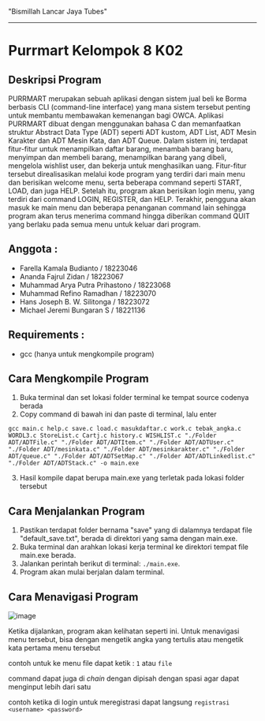 "Bismillah Lancar Jaya Tubes"

---

# Purrmart Kelompok 8 K02

## Deskripsi Program

PURRMART merupakan sebuah aplikasi dengan sistem jual beli ke Borma berbasis CLI (command-line interface) yang mana sistem tersebut penting untuk membantu membawakan kemenangan bagi OWCA. Aplikasi PURRMART dibuat dengan menggunakan bahasa C dan memanfaatkan struktur Abstract Data Type (ADT) seperti ADT kustom, ADT List, ADT Mesin Karakter dan ADT Mesin Kata, dan ADT Queue.
Dalam sistem ini, terdapat fitur-fitur untuk menampilkan daftar barang, menambah barang baru, menyimpan dan membeli barang, menampilkan barang yang dibeli, mengelola wishlist user, dan bekerja untuk menghasilkan uang. Fitur-fitur tersebut direalisasikan melalui kode program yang terdiri dari main menu dan berisikan welcome menu, serta beberapa command seperti START, LOAD, dan juga HELP. Setelah itu, program akan berisikan login menu, yang terdiri dari command LOGIN, REGISTER, dan HELP. Terakhir, pengguna akan masuk ke main menu dan beberapa penanganan command lain sehingga program akan terus menerima command hingga diberikan command QUIT yang berlaku pada semua menu untuk keluar dari program.


## Anggota :
- Farella Kamala Budianto / 18223046
- Ananda Fajrul Zidan / 18223067
- Muhammad Arya Putra Prihastono / 18223068
- Muhammad Refino Ramadhan / 18223070
- Hans Joseph B. W. Silitonga / 18223072
- Michael Jeremi Bungaran S / 18221136

## Requirements :
- gcc (hanya untuk mengkompile program)

## Cara Mengkompile Program
1. Buka terminal dan set lokasi folder terminal ke tempat source codenya berada
2. Copy command di bawah ini dan paste di terminal, lalu enter
```
gcc main.c help.c save.c load.c masukdaftar.c work.c tebak_angka.c WORDL3.c StoreList.c Cartj.c history.c WISHLIST.c "./Folder ADT/ADTFile.c" "./Folder ADT/ADTItem.c" "./Folder ADT/ADTUser.c" "./Folder ADT/mesinkata.c" "./Folder ADT/mesinkarakter.c" "./Folder ADT/queue.c" "./Folder ADT/ADTSetMap.c" "./Folder ADT/ADTLinkedlist.c" "./Folder ADT/ADTStack.c" -o main.exe
```
3. Hasil kompile dapat berupa main.exe yang terletak pada lokasi folder tersebut

## Cara Menjalankan Program
1. Pastikan terdapat folder bernama "save" yang di dalamnya terdapat file "default_save.txt", berada di direktori yang sama dengan main.exe.
2. Buka terminal dan arahkan lokasi kerja terminal ke direktori tempat file main.exe berada.
3. Jalankan perintah berikut di terminal:
`./main.exe`.
4. Program akan mulai berjalan dalam terminal.

## Cara Menavigasi Program
![image](https://github.com/user-attachments/assets/3dfd6433-a040-41d6-a92a-2769dbab2401)

Ketika dijalankan, program akan kelihatan seperti ini.
Untuk menavigasi menu tersebut, bisa dengan mengetik angka yang tertulis atau mengetik kata pertama menu tersebut

contoh untuk ke menu file dapat ketik : `1` atau `file`

command dapat juga di _chain_ dengan dipisah dengan spasi agar dapat menginput lebih dari satu 

contoh ketika di login untuk meregistrasi dapat langsung `registrasi <username> <password>`
